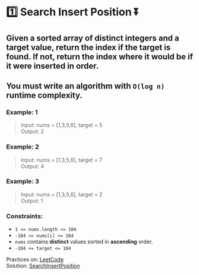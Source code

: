 # :one: Search Insert Position :arrow_double_down:
## Given a sorted array of distinct integers and a target value, return the index if the target is found. If not, return the index where it would be if it were inserted in order.

## You must write an algorithm with `O(log n)` runtime complexity.

### Example: 1
> Input: nums = [1,3,5,6], target = 5 <br /> Output: 2

### Example: 2
> Input: nums = [1,3,5,6], target = 7 <br /> Output: 4

### Example: 3
> Input: nums = [1,3,5,6], target = 2<br>Output: 1

### Constraints:

- `1 <= nums.length <= 104`
- `-104 <= nums[i] <= 104`
- `nums` contains **distinct** values sorted in **ascending** order.
- `-104 <= target <= 104`

Practices on: <a href="https://leetcode.com/problems/search-insert-position/?envType=study-plan&id=algorithm-i" target="_blank">LeetCode</a> <br>
Solution: <a href="day-1/SearchInsertPosition.java" target="_blank">SearchInsertPosition</a>

